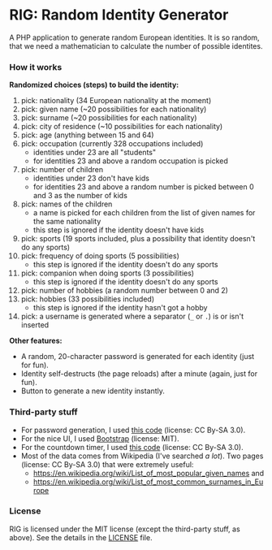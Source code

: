# RIG: Random Identity Generator

A PHP application to generate random European identities. It is so random, that we need a mathematician to calculate the number of possible identites.

### How it works

**Randomized choices (steps) to build the identity:**

1. pick: nationality (34 European nationality at the moment)
2. pick: given name (~20 possibilities for each nationality)
3. pick: surname (~20 possibilities for each nationality)
4. pick: city of residence (~10 possibilities for each nationality)
5. pick: age (anything between 15 and 64)
6. pick: occupation (currently 328 occupations included)
    * identities under 23 are all "students"
    * for identities 23 and above a random occupation is picked
7. pick: number of children
    * identities under 23 don't have kids
    * for identities 23 and above a random number is picked between 0 and 3 as the number of kids
8. pick: names of the children
    * a name is picked for each children from the list of given names for the same nationality
    * this step is ignored if the identity doesn't have kids
9. pick: sports (19 sports included, plus a possibility that identity doesn't do any sports)
10. pick: frequency of doing sports (5 possibilities)
    * this step is ignored if the identity doesn't do any sports
11. pick: companion when doing sports (3 possibilities)
    * this step is ignored if the identity doesn't do any sports
12. pick: number of hobbies (a random number between 0 and 2)
13. pick: hobbies (33 possibilities included)
    * this step is ignored if the identity hasn't got a hobby
14. pick: a username is generated where a separator (`_` or `.`) is or isn't inserted

**Other features:**

* A random, 20-character password is generated for each identity (just for fun).
* Identity self-destructs (the page reloads) after a minute (again, just for fun).
* Button to generate a new identity instantly.

### Third-party stuff

* For password generation, I used [this code](https://stackoverflow.com/a/31107425) (license: CC By-SA 3.0).
* For the nice UI, I used [Bootstrap](http://getbootstrap.com/) (license: MIT).
* For the countdown timer, I used [this code](https://stackoverflow.com/a/1191875) (license: CC By-SA 3.0).
* Most of the data comes from Wikipedia (I've searched *a lot*). Two pages (license: CC By-SA 3.0) that were extremely useful:
    * https://en.wikipedia.org/wiki/List_of_most_popular_given_names and
    * https://en.wikipedia.org/wiki/List_of_most_common_surnames_in_Europe
    
### License

RIG is licensed under the MIT license (except the third-party stuff, as above). See the details in the [LICENSE](LICENSE) file.
